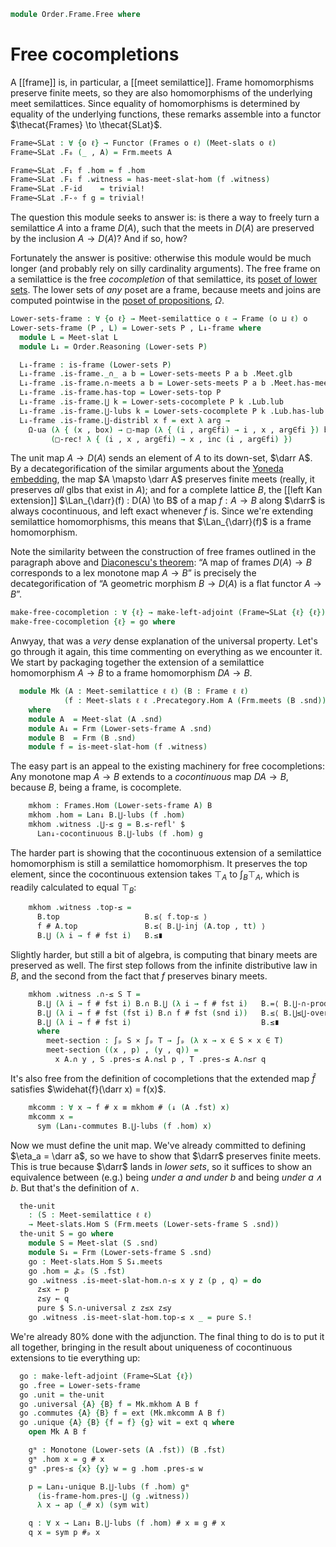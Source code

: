 <!--
```agda
{-# OPTIONS --lossy-unification -vtc.decl:5 -vtactic.hlevel:30 #-}
open import Cat.Functor.Subcategory
open import Cat.Functor.Adjoint
open import Cat.Prelude

open import Data.Bool

open import Order.Instances.Lower.Cocompletion
open import Order.Instances.Pointwise
open import Order.Semilattice.Meet
open import Order.Instances.Lower
open import Order.Diagram.Meet
open import Order.Diagram.Glb
open import Order.Diagram.Lub
open import Order.Frame
open import Order.Base

import Order.Semilattice.Meet.Reasoning as Meet-slat
import Order.Frame.Reasoning as Frm
import Order.Reasoning
```
-->

```agda
module Order.Frame.Free where
```

# Free cocompletions

A [[frame]] is, in particular, a [[meet semilattice]]. Frame
homomorphisms preserve finite meets, so they are also homomorphisms of
the underlying meet semilattices. Since equality of homomorphisms is
determined by equality of the underlying functions, these remarks
assemble into a functor $\thecat{Frames} \to \thecat{SLat}$.

<!--
```agda
open Functor
open Subcat-hom
open make-left-adjoint
open is-frame-hom
```
-->

```agda
Frame↪SLat : ∀ {o ℓ} → Functor (Frames o ℓ) (Meet-slats o ℓ)
Frame↪SLat .F₀ (_ , A) = Frm.meets A

Frame↪SLat .F₁ f .hom = f .hom
Frame↪SLat .F₁ f .witness = has-meet-slat-hom (f .witness)
Frame↪SLat .F-id    = trivial!
Frame↪SLat .F-∘ f g = trivial!
```

The question this module seeks to answer is: is there a way to freely
turn a semilattice $A$ into a frame $D(A)$, such that the meets in
$D(A)$ are preserved by the inclusion $A \to D(A)$? And if so, how?

Fortunately the answer is positive: otherwise this module would be much
longer (and probably rely on silly cardinality arguments). The free
frame on a semilattice is the free _cocompletion_ of that semilattice,
its [poset of lower sets][low]. The lower sets of _any_ poset are a
frame, because meets and joins are computed pointwise in the [poset of
propositions], $\Omega$.

[poset of propositions]: Order.Instances.Props.html
[low]: Order.Instances.Lower.html

```agda
Lower-sets-frame : ∀ {o ℓ} → Meet-semilattice o ℓ → Frame (o ⊔ ℓ) o
Lower-sets-frame (P , L) = Lower-sets P , L↓-frame where
  module L = Meet-slat L
  module L↓ = Order.Reasoning (Lower-sets P)

  L↓-frame : is-frame (Lower-sets P)
  L↓-frame .is-frame._∩_ a b = Lower-sets-meets P a b .Meet.glb
  L↓-frame .is-frame.∩-meets a b = Lower-sets-meets P a b .Meet.has-meet
  L↓-frame .is-frame.has-top = Lower-sets-top P
  L↓-frame .is-frame.⋃ k = Lower-sets-cocomplete P k .Lub.lub
  L↓-frame .is-frame.⋃-lubs k = Lower-sets-cocomplete P k .Lub.has-lub
  L↓-frame .is-frame.⋃-distribl x f = ext λ arg →
    Ω-ua (λ { (x , box) → □-map (λ { (i , arg∈fi) → i , x , arg∈fi }) box })
         (□-rec! λ { (i , x , arg∈fi) → x , inc (i , arg∈fi) })
```

The unit map $A \to D(A)$ sends an element of $A$ to its down-set,
$\darr A$. By a decategorification of the similar arguments about the
[Yoneda embedding], the map $A \mapsto \darr A$ preserves finite meets
(really, it preserves _all_ glbs that exist in $A$); and for a complete
lattice $B$, the [[left Kan extension]] $\Lan_{\darr}(f) : D(A) \to B$ of
a map $f : A \to B$ along $\darr$ is always cocontinuous, and left exact
whenever $f$ is. Since we're extending semilattice homomorphisms, this
means that $\Lan_{\darr}(f)$ is a frame homomorphism.

[Yoneda embedding]: Cat.Functor.Hom.html#the-yoneda-embedding

Note the similarity between the construction of free frames outlined in
the paragraph above and [Diaconescu's theorem]: “A map of frames $D(A)
\to B$ corresponds to a lex monotone map $A \to B$” is precisely the
decategorification of “A geometric morphism $B \to D(A)$ is a flat
functor $A \to B$”.

[Diaconescu's theorem]: Topoi.Classifying.Diaconescu.html


```agda
make-free-cocompletion : ∀ {ℓ} → make-left-adjoint (Frame↪SLat {ℓ} {ℓ})
make-free-cocompletion {ℓ} = go where
```

Anwyay, that was a _very_ dense explanation of the universal property.
Let's go through it again, this time commenting on everything as we
encounter it. We start by packaging together the extension of a
semilattice homomorphism $A \to B$ to a frame homomorphism $DA \to B$.

```agda
  module Mk (A : Meet-semilattice ℓ ℓ) (B : Frame ℓ ℓ)
            (f : Meet-slats ℓ ℓ .Precategory.Hom A (Frm.meets (B .snd)))
    where
    module A  = Meet-slat (A .snd)
    module A↓ = Frm (Lower-sets-frame A .snd)
    module B  = Frm (B .snd)
    module f = is-meet-slat-hom (f .witness)
```

The easy part is an appeal to the existing machinery for free
cocompletions: Any monotone map $A \to B$ extends to a _cocontinuous_
map $DA \to B$, because $B$, being a frame, is cocomplete.

```agda
    mkhom : Frames.Hom (Lower-sets-frame A) B
    mkhom .hom = Lan↓ B.⋃-lubs (f .hom)
    mkhom .witness .⋃-≤ g = B.≤-refl' $
      Lan↓-cocontinuous B.⋃-lubs (f .hom) g
```

The harder part is showing that the cocontinuous extension of a
semilattice homomorphism is still a semilattice homomorphism. It
preserves the top element, since the cocontinuous extension takes
$\top_A$ to $\int_{B} \top_A$, which is readily calculated to
equal $\top_B$:

```agda
    mkhom .witness .top-≤ =
      B.top                   B.≤⟨ f.top-≤ ⟩
      f # A.top               B.≤⟨ B.⋃-inj (A.top , tt) ⟩
      B.⋃ (λ i → f # fst i)   B.≤∎
```

Slightly harder, but still a bit of algebra, is computing that binary
meets are preserved as well. The first step follows from the infinite
distributive law in $B$, and the second from the fact that $f$ preserves
binary meets.

```agda
    mkhom .witness .∩-≤ S T =
      B.⋃ (λ i → f # fst i) B.∩ B.⋃ (λ i → f # fst i)   B.=⟨ B.⋃-∩-product (λ i → hom f # fst i) (λ i → hom f # fst i) ⟩
      B.⋃ (λ i → f # fst (fst i) B.∩ f # fst (snd i))   B.≤⟨ B.⋃≤⋃-over meet-section (λ i → f.∩-≤ _ _) ⟩
      B.⋃ (λ i → f # fst i)                             B.≤∎
      where
        meet-section : ∫ₚ S × ∫ₚ T → ∫ₚ (λ x → x ∈ S × x ∈ T)
        meet-section ((x , p) , (y , q)) =
          x A.∩ y , S .pres-≤ A.∩≤l p , T .pres-≤ A.∩≤r q
```

It's also free from the definition of cocompletions that the extended
map $\widehat{f}$ satisfies $\widehat{f}(\darr x) = f(x)$.

```agda
    mkcomm : ∀ x → f # x ≡ mkhom # (↓ (A .fst) x)
    mkcomm x =
      sym (Lan↓-commutes B.⋃-lubs (f .hom) x)
```

Now we must define the unit map. We've already committed to defining
$\eta_a = \darr a$, so we have to show that $\darr$ preserves finite
meets. This is true because $\darr$ lands in _lower sets_, so it
suffices to show an equivalence between (e.g.) being _under $a$ and
under $b$_ and being _under $a \land b$_. But that's the definition of
$\land$.

```agda
  the-unit
    : (S : Meet-semilattice ℓ ℓ)
    → Meet-slats.Hom S (Frm.meets (Lower-sets-frame S .snd))
  the-unit S = go where
    module S = Meet-slat (S .snd)
    module S↓ = Frm (Lower-sets-frame S .snd)
    go : Meet-slats.Hom S S↓.meets
    go .hom = よₚ (S .fst)
    go .witness .is-meet-slat-hom.∩-≤ x y z (p , q) = do
      z≤x ← p
      z≤y ← q
      pure $ S.∩-universal z z≤x z≤y
    go .witness .is-meet-slat-hom.top-≤ x _ = pure S.!
```

We're already 80% done with the adjunction. The final thing to do is to
put it all together, bringing in the result about uniqueness of
cocontinuous extensions to tie everything up:

```agda
  go : make-left-adjoint (Frame↪SLat {ℓ})
  go .free = Lower-sets-frame
  go .unit = the-unit
  go .universal {A} {B} f = Mk.mkhom A B f
  go .commutes {A} {B} f = ext (Mk.mkcomm A B f)
  go .unique {A} {B} {f = f} {g} wit = ext q where
    open Mk A B f

    gᵐ : Monotone (Lower-sets (A .fst)) (B .fst)
    gᵐ .hom x = g # x
    gᵐ .pres-≤ {x} {y} w = g .hom .pres-≤ w

    p = Lan↓-unique B.⋃-lubs (f .hom) gᵐ
      (is-frame-hom.pres-⋃ (g .witness))
      λ x → ap (_# x) (sym wit)

    q : ∀ x → Lan↓ B.⋃-lubs (f .hom) # x ≡ g # x
    q x = sym p #ₚ x
```
